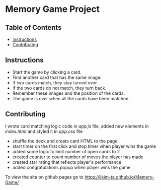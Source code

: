 # Memory Game Project

## Table of Contents

* [Instructions](#instructions)
* [Contributing](#contributing)

## Instructions

* Start the game by clicking a card.
* Find another card that has the same image.
* If two cards match, they stay turned over.
* If the two cards do not match, they turn back.
* Remember these images and the position of the cards.
* The game is over when all the cards have been matched.


## Contributing

I wrote card matching logic code in _app.js_ file, added new elements in _index.html_ and styled it in _app.css_ file

* shuffle the deck and create card HTML to the page
* start timer on the first click and stop timer when player wins the game
* added some logic to limit number of open cards to 2
* created counter to count number of moves the player has made
* created star rating that reflects player's performance
* added congratulations popup when player wins the game

To view the site on github pages go to https://likim-ta.github.io/Memory-Game/
